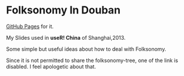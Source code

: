 Folksonomy In Douban
=================

[GitHub Pages](http://hetong007.github.io/folksonomy_douban) for it.

My Slides used in **useR! China** of Shanghai,2013.

Some simple but useful ideas about how to deal with Folksonomy.

Since it is not permitted to share the folksonomy-tree, one of the link is disabled. I feel apologetic about that.

